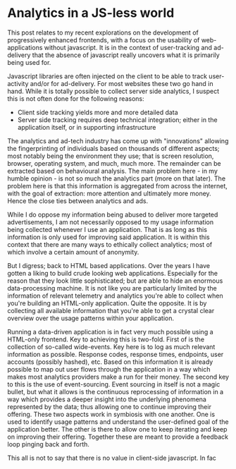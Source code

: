 Analytics in a JS-less world
==================

This post relates to my recent explorations on the development of progressively enhanced frontends, with a focus on the usability of web-applications without javascript. It is in the context of user-tracking and ad-delivery that the absence of javascript really uncovers what it is primarily being used for.

Javascript libraries are often injected on the client to be able to track user-activity and/or for ad-delivery. For most websites these two go hand in hand. While it is totally possible to collect server side analytics, I suspect this is not often done for the following reasons:

- Client side tracking yields more and more detailed data
- Server side tracking requires deep technical integration; either in the application itself, or in supporting infrastructure

The analytics and ad-tech industry has come up with "innovations" allowing the fingerprinting of individuals based on thousands of different aspects; most notably being the environment they use; that is screen resolution, browser, operating system, and much, much more. The remainder can be extracted based on behavioural analysis. The main problem here - in my humble opinion - is not so much the analytics part (more on that later). The problem here is that this information is aggregated from across the internet, with the goal of extraction: more attention and ultimately more money. Hence the close ties between analytics and ads.

While I do oppose my information being abused to deliver more targeted advertisements, I am not necessarily opposed to my usage information being collected whenever I use an application. That is as long as this information is only used for improving said application. It is within this context that there are many ways to ethically collect analytics; most of which involve a certain amount of anonymity.

But I digress; back to HTML based applications. Over the years I have gotten a liking to build crude looking web applications. Especially for the reason that they look little sophisticated; but are able to hide an enormous data-processing machine. It is not like you are particularly limited by the information of relevant telemetry and analytics you're able to collect when you're building an HTML-only application. Quite the opposite. It is by collecting all available information that you're able to get a crystal clear overview over the usage patterns within your application.

Running a data-driven application is in fact very much possible using a HTML-only frontend. Key to achieving this is two-fold. First of is the collection of so-called wide-events. Key here is to log as much relevant information as possible. Response codes, response times, endpoints, user accounts (possibly hashed), etc. Based on this information it is already possible to map out user flows through the application in a way which makes most analytics providers make a run for their money. The second key to this is the use of event-sourcing. Event sourcing in itself is not a magic bullet, but what it allows is the continuous reprocessing of information in a way which provides a deeper insight into the underlying phenomena represented by the data; thus allowing one to continue improving their offering. These two aspects work in symbiosis with one another. One is used to identify usage patterns and understand the user-defined goal of the application better. The other is there to allow one to keep iterating and keep on improving their offering. Together these are meant to provide a feedback loop pinging back and forth.

This all is not to say that there is no value in client-side javascript. In fac